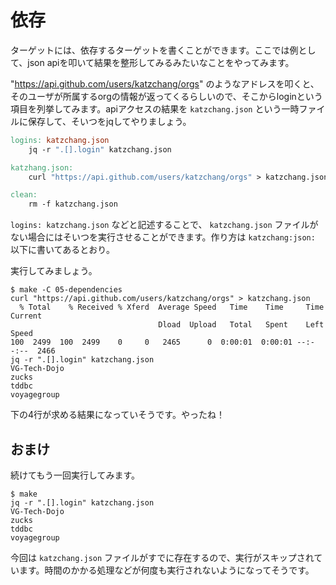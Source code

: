 # 依存

ターゲットには、依存するターゲットを書くことができます。ここでは例として、json apiを叩いて結果を整形してみるみたいなことをやってみます。

"https://api.github.com/users/katzchang/orgs" のようなアドレスを叩くと、そのユーザが所属するorgの情報が返ってくるらしいので、そこからloginという項目を列挙してみます。apiアクセスの結果を `katzchang.json` という一時ファイルに保存して、そいつをjqしてやりましょう。

```Makefile
logins: katzchang.json
	jq -r ".[].login" katzchang.json

katzhang.json:
	curl "https://api.github.com/users/katzchang/orgs" > katzchang.json

clean:
	rm -f katzchang.json
```

`logins: katzchang.json` などと記述することで、 `katzchang.json` ファイルがない場合にはそいつを実行させることができます。作り方は `katzchang:json:` 以下に書いてあるとおり。

実行してみましょう。

```
$ make -C 05-dependencies
curl "https://api.github.com/users/katzchang/orgs" > katzchang.json
  % Total    % Received % Xferd  Average Speed   Time    Time     Time  Current
                                 Dload  Upload   Total   Spent    Left  Speed
100  2499  100  2499    0     0   2465      0  0:00:01  0:00:01 --:--:--  2466
jq -r ".[].login" katzchang.json
VG-Tech-Dojo
zucks
tddbc
voyagegroup
```

下の4行が求める結果になっていそうです。やったね！

## おまけ

続けてもう一回実行してみます。

```
$ make
jq -r ".[].login" katzchang.json
VG-Tech-Dojo
zucks
tddbc
voyagegroup
```

今回は `katzchang.json` ファイルがすでに存在するので、実行がスキップされています。時間のかかる処理などが何度も実行されないようになってそうです。
